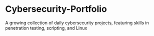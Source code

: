 # Cybersecurity-Portfolio
A growing collection of daily cybersecurity projects, featuring skills in penetration testing, scripting, and Linux
